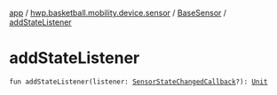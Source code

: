 [app](../../index.md) / [hwp.basketball.mobility.device.sensor](../index.md) / [BaseSensor](index.md) / [addStateListener](.)

# addStateListener

`fun addStateListener(listener: `[`SensorStateChangedCallback`](-sensor-state-changed-callback/index.md)`?): `[`Unit`](https://kotlinlang.org/api/latest/jvm/stdlib/kotlin/-unit/index.html)
